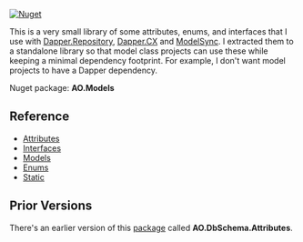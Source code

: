 [![Nuget](https://img.shields.io/nuget/v/AO.Models)](https://www.nuget.org/packages/AO.Models/)

This is a very small library of some attributes, enums, and interfaces that I use with [Dapper.Repository](https://github.com/adamfoneil/Dapper.Repository), [Dapper.CX](https://github.com/adamosoftware/Dapper.CX) and [ModelSync](https://github.com/adamosoftware/ModelSync). I extracted them to a standalone library so that model class projects can use these while keeping a minimal dependency footprint. For example, I don't want model projects to have a Dapper dependency.

Nuget package: **AO.Models**

## Reference
- [Attributes](https://github.com/adamosoftware/DbSchema.Attributes/tree/master/Models/Attributes)
- [Interfaces](https://github.com/adamosoftware/DbSchema.Attributes/tree/master/Models/Interfaces)
- [Models](https://github.com/adamosoftware/DbSchema.Attributes/tree/master/Models/Models)
- [Enums](https://github.com/adamosoftware/DbSchema.Attributes/tree/master/Models/Enums)
- [Static](https://github.com/adamfoneil/Models/tree/master/Models/Static)

## Prior Versions
There's an earlier version of this [package](https://www.nuget.org/packages/AO.DbSchema.Attributes/) called **AO.DbSchema.Attributes**.
